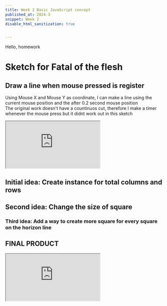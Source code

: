 ```yaml
---
title: Week 2 Basic JavaScript concept
published_at: 2024-3
snippet: Week 2
disable_html_sanitization: true


---
```


Hello, homework


# Sketch for Fatal of the flesh
## Draw a line when mouse pressed is register
Using Mouse X and Mouse Y as coordinate, I can make a line using the current mouse position and the after 0.2 second mouse position
<br>
The original work doesn't have a countinuos cut, therefore I make a timer whenever the mouse press but it didnt work out in this sketch
<iframe src="https://editor.p5js.org/HappiesDay/full/Tm_A2P_P7"></iframe>


## Initial idea: Create instance for total columns and rows

## Second idea: Change the size of square

### Third idea: Add a way to create more square for every square on the horizon line
## **FINAL PRODUCT**

<iframe src="https://editor.p5js.org/HappiesDay/full/LpYEK21eS"></iframe>

